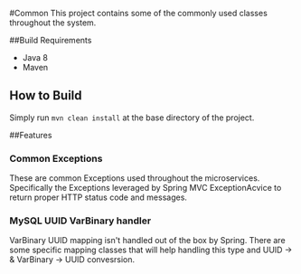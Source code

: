 #Common
This project contains some of the commonly used classes throughout the system.

##Build Requirements
* Java 8
* Maven

## How to Build
Simply run `mvn clean install` at the base directory of the project.


##Features
### Common Exceptions
These are common Exceptions used throughout the microservices.  Specifically the Exceptions leveraged by Spring MVC ExceptionAcvice to return proper HTTP status code and messages.

### MySQL UUID VarBinary handler
VarBinary UUID mapping isn't handled out of the box by Spring.  There are some specific mapping classes that will help handling this type and UUID -> & VarBinary -> UUID convesrsion.